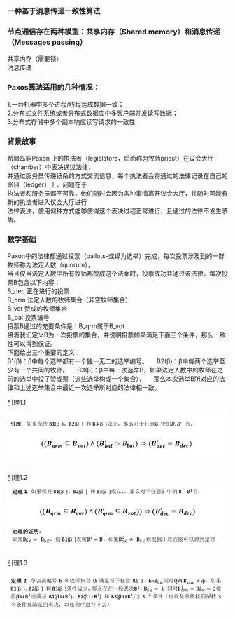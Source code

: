 ### 一种基于消息传递一致性算法    

### 节点通信存在两种模型：共享内存（Shared memory）和消息传递（Messages passing）    
共享内存（需要锁）    
消息传递    

### Paxos算法适用的几种情况：    
1.一台机器中多个进程/线程达成数据一致；    
2.分布式文件系统或者分布式数据库中多客户端并发读写数据；    
3.分布式存储中多个副本响应读写请求的一致性    

### 背景故事    
希腊岛屿Paxon 上的执法者（legislators，后面称为牧师priest）在议会大厅（chamber）中表决通过法律，    
并通过服务员传递纸条的方式交流信息，每个执法者会将通过的法律记录在自己的账目（ledger）上。问题在于    
执法者和服务员都不可靠，他们随时会因为各种事情离开议会大厅，并随时可能有新的执法者进入议会大厅进行    
法律表决，使用何种方式能够使得这个表决过程正常进行，且通过的法律不发生矛盾。    

### 数学基础    
Paxon中的法律都通过投票（ballots-或译为选举）完成，每次投票涉及到的一群牧师称为法定人数（quorum），    
当且仅当法定人数中所有牧师都赞成这个法案时，投票成功并通过该法律。每次投票B包含以下内容：    
B_dec 正在进行的投票    
B_qrm 法定人数的牧师集合（非空牧师集合）    
B_vot 赞成的牧师集合    
B_bal 投票编号    
投票B通过的充要条件是：B_qrm属于B_vot    
接着我们定义B为一次投票的集合，并说明投票如果满足下面三个条件，那么一致性可以得到保证。    
下面给出三个重要的定义：    
B1(β)：β中每个选举都有一个独一无二的选举编号。    
B2(β)：β中每两个选举至少有一个共同的牧师。    
B3(β)：β中每一次选举B，如果法定人数中的牧师在之前的选举中投了赞成票（这些选举构成一个集合），    
那么本次选举B所对应的法律和上述选举集合中最近一次选举所对应的法律相一致。      

引理1.1       

![Image text](https://github.com/owisho/algorithm/blob/master/pic/Paxos1.jpg)      

引理1.2       

![Image text](https://github.com/owisho/algorithm/blob/master/pic/Paxos2.jpg)       

引理1.3     

![Image text](https://github.com/owisho/algorithm/blob/master/pic/Paxos3.jpg)        

